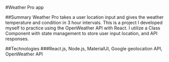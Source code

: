 #Weather Pro app

##Summary
Weather Pro takes a user location input and gives the weather temperature and condition in 3 hour intervals. This is a project I developed myself to practice using the OpenWeather API with React. I utilize a Class Component with state management to store user input location, and API responses.

##Technologies
###React.js, Node.js, MaterialUI, Google geolocation API, OpenWeather API
